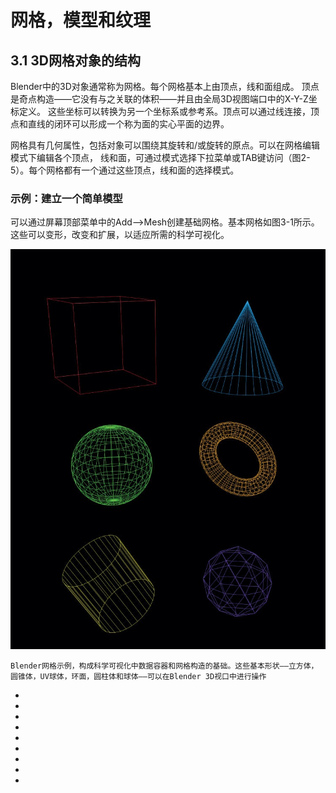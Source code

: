 # 网格，模型和纹理

## 3.1 3D网格对象的结构

Blender中的3D对象通常称为网格。每个网格基本上由顶点，线和面组成。
顶点是奇点构造——它没有与之关联的体积——并且由全局3D视图端口中的X-Y-Z坐标定义。
这些坐标可以转换为另一个坐标系或参考系。顶点可以通过线连接，顶点和直线的闭环可以形成一个称为面的实心平面的边界。

网格具有几何属性，包括对象可以围绕其旋转和/或旋转的原点。可以在网格编辑模式下编辑各个顶点，
线和面，可通过模式选择下拉菜单或TAB键访问（图2-5）。每个网格都有一个通过这些顶点，线和面的选择模式。

### 示例：建立一个简单模型

可以通过屏幕顶部菜单中的Add——>Mesh创建基础网格。基本网格如图3-1所示。这些可以变形，改变和扩展，以适应所需的科学可视化。

![](https://github.com/BlenderCN/blenderTutorial/blob/master/mDrivEngine/3DScientificVisualizationWithBelender/3-1.png?raw=true)

    Blender网格示例，构成科学可视化中数据容器和网格构造的基础。这些基本形状——立方体，圆锥体，UV球体，环面，圆柱体和球体——可以在Blender 3D视口中进行操作
    
*
*
*
*
*
*
*
*
*

